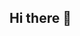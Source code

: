 ## Hi there 👋

<!--
**AI Systems Designer | Product Architect | Game Dev Enthusiast | Systems Thinker**

I build intelligent systems, gamified experiences, and tools that help people better organize, play smarter, and improve their lives.


Here are some ideas to get you started:
---

## 🚀 What I'm Building

### **RememberIt** – *Intelligent Personal Organization App*
A comprehensive app helping users track belongings and maintain consistent routines with location-aware intelligence.
- **Smart Inventory System:** Track items with photos, notes, and locations
- **Routine Builder:** Break goals into steps with smart frequency settings
- **Geofencing Intelligence:** Location-based reminders and nudges
- **Unified Experience:** Items, places, and habits work together
- **Modern UI:** Material 3 design for a clean, intuitive experience

> *"Transforming scattered mental notes into an organized system that reduces stress and builds better habits."*

---

### **resolvr.ai** – *AI-Powered Operations Framework*
An intelligent agent system that orchestrates real-time infrastructure and operational workflows.
- **Agent Collaboration:** Specialized agents handle tasks like performance, cost, events, and compliance
- **Event Response:** Reactive and proactive operations via a defined playbook
- **Strategic Oversight:** Built-in escalation layers with human-in-the-loop logic
- **Modular Design:** Easy to adapt, extend, and integrate into evolving environments

> *"Operational intelligence that scales with your complexity and adapts in real time."*

---

### **CoachMark.AI** – *Transform Your Life Into an RPG*
Gamified personal development powered by adaptive AI coaching.
- **Personalized Quests:** Based on energy, focus, mood, and goals
- **XP & Stats:** Track character stats and level up your life
- **Skill Trees & Milestones:** Earn skills by completing development paths
- **Journey Maps:** Visualize progress and momentum
- **Cross-Platform Design:** Built with scale and community in mind

> *"Turn your goals into quests and your life into a game worth winning."*

---

### **ROAD-EO** – *Garbage Truck Driving Skill Competition*
- A precision driving simulator inspired by real-world safety competitions, built in Unreal Engine 5.
- Focused on skill-based challenges: checkpoint accuracy, time trials, obstacle avoidance
- Features ghost replays, leaderboard rankings, and performance feedback
- Built to teach, train, and reward safe, efficient vehicle operation
- Tested by industry pros and used as a proof-of-concept for safety simulation
- Realistic handling modeled on heavy vehicle dynamics in urban environments

---

### **PickBits.AI** – *Turn Ideas Into 🔥*
Home Page for PickBits.AI. Creative productivity service, solutions, and consulting.


## 🧰 Tools & Tech I Use

### **AI & Automation**
- **Cursor.AI** – Contextual coding assistant & dev environment
- **Hugging Face** – Model hosting, transformers, and inference APIs
- **MCP Servers** – Context-rich memory servers for agent orchestration
- **n8n** – No-code/low-code automation for multi-platform workflows
- **Claude, GPT-4, Custom LLMs** – Prompt design and specialized AI agents

### **Frontend & App Dev**
- **React Native** – Cross-platform mobile UI
- **Tailwind CSS** – Utility-first styling
- **Material Design 3** – UI framework for modern interaction
- **Android SDK** – Native mobile app development

### **Backend & Infrastructure**
- **ServiceNow** – Process automation, platform extension
- **AWS (20+ services)** – Infra design, Lambda, CloudWatch, IAM
- **Visual Studio / Code** – IDEs for full-stack and game development
- **Infrastructure-as-Code** – Scalable, secure deployments

### **Game Development**
- **Unreal Engine 5** – Sim mechanics, Blueprints, performance tuning

### **Marketing & Growth**
- **AI-Powered Marketing** – Automated copy, A/B testing, brand language
- **Social Media Automation** – Prompt-driven post generation and scheduling
- **Brand Design** – Iconography, storytelling, particle-based visual identity

### "Design systems that think. Build tools that matter. Make it fun."

---

![GitHub Stats](https://github-readme-stats.vercel.app/api?username=mrpickering&show_icons=true&theme=radical)

-->
